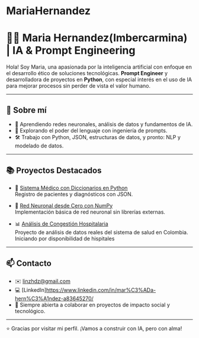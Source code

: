 # MariaHernandez
# 👩‍💻 Maria Hernandez(Imbercarmina) | IA &amp; Prompt Engineering
Hola! Soy Maria, una apasionada por la inteligencia artificial con enfoque en el desarrollo ético de soluciones tecnológicas.  **Prompt Engineer** y desarrolladora de proyectos en **Python**, con especial interés en el uso de IA para mejorar procesos sin perder de vista el valor humano.

---

## 🚀 Sobre mí

- 🧠 Aprendiendo redes neuronales, análisis de datos y fundamentos de IA.
- 💬 Explorando el poder del lenguaje con ingeniería de prompts.
- 🛠️ Trabajo con Python, JSON, estructuras de datos, y pronto: NLP y modelado de datos.

---

## 📚 Proyectos Destacados

- 🔢 [Sistema Médico con Diccionarios en Python](https://github.com/tuusuario/sistema-medico)  
  Registro de pacientes y diagnósticos con JSON.

- 🧠 [Red Neuronal desde Cero con NumPy](https://github.com/tuusuario/red-neuronal-numpy)  
  Implementación básica de red neuronal sin librerías externas.

- 📊 [Análisis de Congestión Hospitalaria](https://github.com/tuusuario/congestion-hospitalaria-colombia)  
  Proyecto de análisis de datos reales del sistema de salud en Colombia. Iniciando por disponibilidad de hispitales

---

## 📫 Contacto

- ✉️ linzhdz@gmail.com 
- 💻 [LinkedIn]https://www.linkedin.com/in/mar%C3%ADa-hern%C3%A1ndez-a83645270/ 
- 💼 Siempre abierta a colaborar en proyectos de impacto social y tecnológico.

---

⭐ Gracias por visitar mi perfil. ¡Vamos a construir con IA, pero con alma!  
